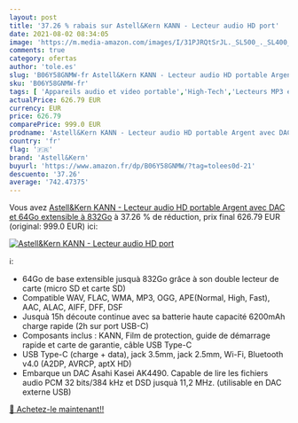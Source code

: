 ```yaml
---
layout: post
title: '37.26 % rabais sur Astell&Kern KANN - Lecteur audio HD port'
date: 2021-08-02 08:34:05
image: 'https://m.media-amazon.com/images/I/31PJRQtSrJL._SL500_._SL400_.jpg'
comments: true
category: ofertas
author: 'tole.es'
slug: 'B06Y58GNMW-fr Astell&Kern KANN - Lecteur audio HD portable Argent avec...'
sku: 'B06Y58GNMW-fr'
tags: [ 'Appareils audio et video portable','High-Tech','Lecteurs MP3 et MP4','astell&kern', ]
actualPrice: 626.79 EUR
currency: EUR
price: 626.79
comparePrice: 999.0 EUR
prodname: 'Astell&Kern KANN - Lecteur audio HD portable Argent avec DAC et 64Go extensible à 832Go'
country: 'fr'
flag: '🇫🇷'
brand: 'Astell&Kern'
buyurl: 'https://www.amazon.fr/dp/B06Y58GNMW/?tag=tolees0d-21'
descuento: '37.26'
average: '742.47375'
---
```


Vous avez [Astell&Kern KANN - Lecteur audio HD portable Argent avec DAC et 64Go extensible à 832Go](https://www.amazon.fr/dp/B06Y58GNMW/?tag=tolees0d-21)  à  37.26 % de réduction, prix final  626.79 EUR (original: 999.0 EUR) ici:

[![Astell&Kern KANN - Lecteur audio HD port](https://m.media-amazon.com/images/I/31PJRQtSrJL._SL500_._SL400_.jpg)](https://www.amazon.fr/dp/B06Y58GNMW/?tag=tolees0d-21)

ℹ️:

- 64Go de base extensible jusquà 832Go grâce à son double lecteur de carte (micro SD et carte SD)
- Compatible WAV, FLAC, WMA, MP3, OGG, APE(Normal, High, Fast), AAC, ALAC, AIFF, DFF, DSF
- Jusquà 15h découte continue avec sa batterie haute capacité 6200mAh charge rapide (2h sur port USB-C)
- Composants inclus : KANN, Film de protection, guide de démarrage rapide et carte de garantie, câble USB Type-C
- USB Type-C (charge + data), jack 3.5mm, jack 2.5mm, Wi-Fi, Bluetooth v4.0 (A2DP, AVRCP, aptX HD)
- Embarque un DAC Asahi Kasei AK4490. Capable de lire les fichiers audio PCM 32 bits/384 kHz et DSD jusquà 11,2 MHz. (utilisable en DAC externe USB)

[🛒 Achetez-le maintenant!!](https://www.amazon.fr/dp/B06Y58GNMW/?tag=tolees0d-21)
